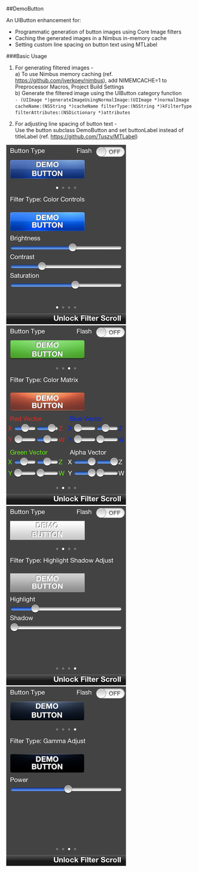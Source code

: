 ##DemoButton  

An UIButton enhancement for:  
 - Programmatic generation of button images using Core Image filters  
 - Caching the generated images in a Nimbus in-memory cache  
 - Setting custom line spacing on button text using MTLabel  

###Basic Usage  

1. For generating filtered images -  
a) To use Nimbus memory caching (ref. https://github.com/jverkoey/nimbus), add NIMEMCACHE=1 to Preprocessor Macros, Project Build Settings  
b) Generate the filtered image using the UIButton category function  
`- (UIImage *)generateImageUsingNormalImage:(UIImage *)normalImage
                                 cacheName:(NSString *)cacheName
                                filterType:(NSString *)kFilterType
                          filterAttributes:(NSDictionary *)attributes`  

2. For adjusting line spacing of button text -  
Use the button subclass DemoButton and set buttonLabel instead of titleLabel (ref. https://github.com/Tuszy/MTLabel)  

<img src="https://github.com/Dillion/DemoButton/raw/master/screenshot1.PNG"/>  
<img src="https://github.com/Dillion/DemoButton/raw/master/screenshot2.PNG"/>  
<img src="https://github.com/Dillion/DemoButton/raw/master/screenshot3.png"/>  
<img src="https://github.com/Dillion/DemoButton/raw/master/screenshot4.png"/>  